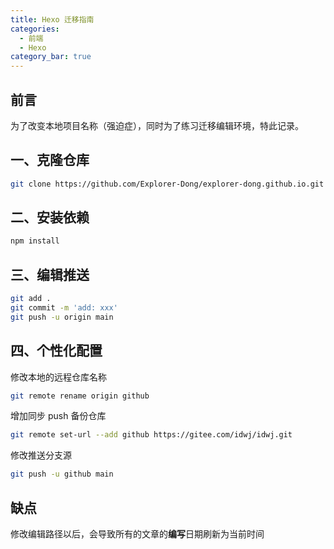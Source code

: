 ```yaml
---
title: Hexo 迁移指南
categories:
  - 前端
  - Hexo
category_bar: true
---
```


## 前言

为了改变本地项目名称（强迫症），同时为了练习迁移编辑环境，特此记录。

## 一、克隆仓库

```bash
git clone https://github.com/Explorer-Dong/explorer-dong.github.io.git HexoBlog
```

## 二、安装依赖

```bash
npm install
```

## 三、编辑推送

```bash
git add .
git commit -m 'add: xxx'
git push -u origin main
```

## 四、个性化配置

修改本地的远程仓库名称

```bash
git remote rename origin github
```

增加同步 push 备份仓库

```bash
git remote set-url --add github https://gitee.com/idwj/idwj.git
```

修改推送分支源

```bash
git push -u github main
```

## 缺点

修改编辑路径以后，会导致所有的文章的**编写**日期刷新为当前时间
